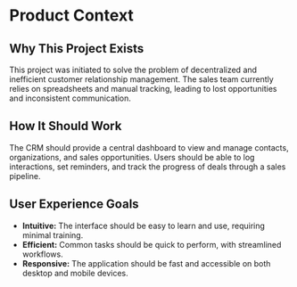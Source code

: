 # Product Context

## Why This Project Exists

This project was initiated to solve the problem of decentralized and inefficient customer relationship management. The sales team currently relies on spreadsheets and manual tracking, leading to lost opportunities and inconsistent communication.

## How It Should Work

The CRM should provide a central dashboard to view and manage contacts, organizations, and sales opportunities. Users should be able to log interactions, set reminders, and track the progress of deals through a sales pipeline.

## User Experience Goals

- **Intuitive:** The interface should be easy to learn and use, requiring minimal training.
- **Efficient:** Common tasks should be quick to perform, with streamlined workflows.
- **Responsive:** The application should be fast and accessible on both desktop and mobile devices.
